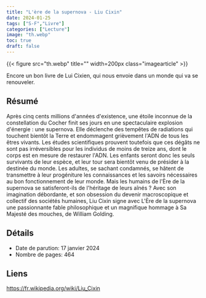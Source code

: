 ```yaml
---
title: "L'ère de la supernova - Liu Cixin"
date: 2024-01-25
tags: ["S-F","Livre"]
categories: ["Lecture"]
image: "th.webp"
toc: true
draft: false
---
```

{{< figure src="th.webp" title="" width=200px class="imagearticle" >}}

Encore un bon livre de Lui Cixien, qui nous envoie dans un monde qui va se renouveler. 

<!--more-->

## Résumé
Après cinq cents millions d'années d'existence, une étoile inconnue de la constellation du Cocher finit ses jours en une spectaculaire explosion d'énergie : une supernova. Elle déclenche des tempêtes de radiations qui touchent bientôt la Terre et endommagent grièvement l'ADN de tous les êtres vivants.
Les études scientifiques prouvent toutefois que ces dégâts ne sont pas irréversibles pour les individus de moins de treize ans, dont le corps est en mesure de restaurer l'ADN. Les enfants seront donc les seuls survivants de leur espèce, et leur tour sera bientôt venu de présider à la destinée du monde.
Les adultes, se sachant condamnés, se hâtent de transmettre à leur progéniture les connaissances et les savoirs nécessaires au bon fonctionnement de leur monde. Mais les humains de l'Ère de la supernova se satisferont-ils de l'héritage de leurs aînés ?
Avec son imagination débordante, et son obsession du devenir macroscopique et collectif des sociétés humaines, Liu Cixin signe avec L'Ère de la supernova une passionnante fable philosophique et un magnifique hommage à Sa Majesté des mouches, de William Golding.

## Détails

- Date de parution: 17 janvier 2024
- Nombre de pages: 464

## Liens

https://fr.wikipedia.org/wiki/Liu_Cixin
